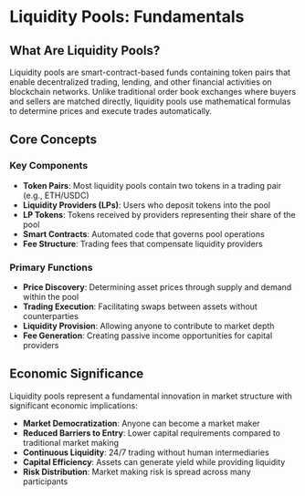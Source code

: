 # Liquidity Pools: Fundamentals

## What Are Liquidity Pools?

Liquidity pools are smart-contract-based funds containing token pairs that enable decentralized trading, lending, and other financial activities on blockchain networks. Unlike traditional order book exchanges where buyers and sellers are matched directly, liquidity pools use mathematical formulas to determine prices and execute trades automatically.

## Core Concepts

### Key Components

- **Token Pairs**: Most liquidity pools contain two tokens in a trading pair (e.g., ETH/USDC)
- **Liquidity Providers (LPs)**: Users who deposit tokens into the pool
- **LP Tokens**: Tokens received by providers representing their share of the pool
- **Smart Contracts**: Automated code that governs pool operations
- **Fee Structure**: Trading fees that compensate liquidity providers

### Primary Functions

- **Price Discovery**: Determining asset prices through supply and demand within the pool
- **Trading Execution**: Facilitating swaps between assets without counterparties
- **Liquidity Provision**: Allowing anyone to contribute to market depth
- **Fee Generation**: Creating passive income opportunities for capital providers

## Economic Significance

Liquidity pools represent a fundamental innovation in market structure with significant economic implications:

- **Market Democratization**: Anyone can become a market maker
- **Reduced Barriers to Entry**: Lower capital requirements compared to traditional market making
- **Continuous Liquidity**: 24/7 trading without human intermediaries
- **Capital Efficiency**: Assets can generate yield while providing liquidity
- **Risk Distribution**: Market making risk is spread across many participants
